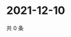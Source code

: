 # 2021-12-10

共 0 条

<!-- BEGIN WEIBO -->
<!-- 最后更新时间 Fri Dec 10 2021 18:13:01 GMT+0800 (China Standard Time) -->

<!-- END WEIBO -->

